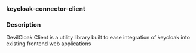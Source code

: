 ### keycloak-connector-client

### Description
DevilCloak Client is a utility library built to ease integration of keycloak into existing frontend web applications